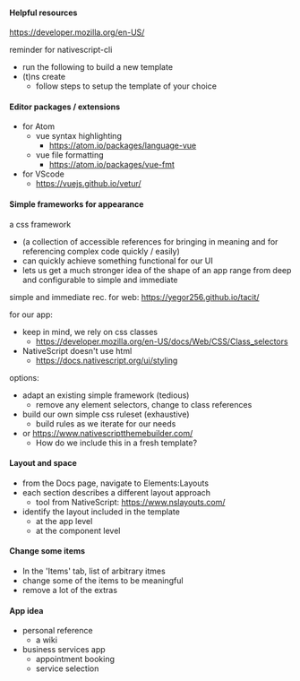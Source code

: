 #### Helpful resources
https://developer.mozilla.org/en-US/

reminder for nativescript-cli
- run the following to build a new template
- (t)ns create
	- follow steps to setup the template of your choice


#### Editor packages / extensions
- for Atom
	- vue syntax highlighting
		- https://atom.io/packages/language-vue
	- vue file formatting
		- https://atom.io/packages/vue-fmt
- for VScode
	- https://vuejs.github.io/vetur/

#### Simple frameworks for appearance
a css framework
- (a collection of accessible references for bringing in meaning and for referencing complex code quickly / easily)
- can quickly achieve something functional for our UI
- lets us get a much stronger idea of the shape of an app range from deep and configurable to simple and immediate

simple and immediate rec. for web:
https://yegor256.github.io/tacit/

for our app:
- keep in mind, we rely on css classes
	- https://developer.mozilla.org/en-US/docs/Web/CSS/Class_selectors
- NativeScript doesn't use html
	- https://docs.nativescript.org/ui/styling

options:
- adapt an existing simple framework (tedious)
	- remove any element selectors, change to class references
- build our own simple css ruleset (exhaustive)
	- build rules as we iterate for our needs
- or https://www.nativescriptthemebuilder.com/
	- How do we include this in a fresh template?

#### Layout and space
- from the Docs page, navigate to Elements:Layouts
- each section describes a different layout approach
	- tool from NativeScript: https://www.nslayouts.com/
- identify the layout included in the template
	- at the app level
	- at the component level

#### Change some items
- In the 'Items' tab, list of arbitrary itmes
- change some of the items to be meaningful
- remove a lot of the extras

#### App idea
- personal reference
	- a wiki
- business services app
	- appointment booking
	- service selection
